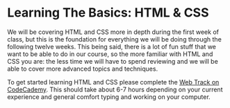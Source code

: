 # Learning The Basics: HTML & CSS

We will be covering HTML and CSS more in depth during the first week of class, but this is the foundation for everything we will be doing through the following twelve weeks.
This being said, there is a lot of fun stuff that we want to be able to do in our course, so the more familiar with HTML and CSS you are: the less time we will have to spend reviewing and we will be able to cover more advanced topics and techniques.

To get started learning HTML and CSS please complete the [Web Track on CodeCademy](http://www.codecademy.com/en/tracks/web). This should take about 6-7 hours depending on your current experience and general comfort typing and working on your computer.

